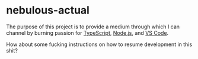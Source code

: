 # nebulous-actual
The purpose of this project is to provide a medium through which I can channel by burning passion for [TypeScript](http://www.typescriptlang.org), [Node.js](https://nodejs.org), and [VS Code](https://code.visualstudio.com/).


How about some fucking instructions on how to resume development in this shit?